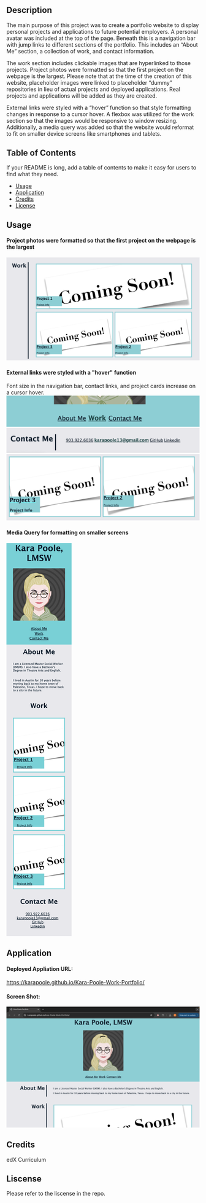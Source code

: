 # <Kara-Poole-Project-Portfolio>

## Description

The main purpose of this project was to create a portfolio website to display personal projects and applications to future potential employers. A personal avatar was included at the top of the page. Beneath this is a navigation bar with jump links to different sections of the portfolio. This includes an “About Me” section, a collection of work, and contact information.

The work section includes clickable images that are hyperlinked to those projects. Project photos were formatted so that the first project on the webpage is the largest. Please note that at the time of the creation of this website, placeholder images were linked to placeholder “dummy” repositories in lieu of actual projects and deployed applications. Real projects and applications will be added as they are created.

External links were styled with a “hover” function so that style formatting changes in response to a cursor hover. A flexbox was utilized for the work section so that the images would be responsive to window resizing. Additionally, a media query was added so that the website would reformat to fit on smaller device screens like smartphones and tablets.

## Table of Contents

If your README is long, add a table of contents to make it easy for users to find what they need.

- [Usage](#usage)
- [Application](#application)
- [Credits](#credits)
- [License](#license)

## Usage

#### Project photos were formatted so that the first project on the webpage is the largest

![alt text](./assets/images/work-project-1-large.png)

#### External links were styled with a "hover" function

Font size in the navigation bar, contact links, and project cards increase on a cursor hover.
![alt text](./assets/images/nav-bar-links-hover.png)
![alt text](./assets/images/contact-links-hover.png)
![alt text](./assets/images/project-cards-hover.png)

#### Media Query for formatting on smaller screens

![alt text](./assets/images/media-query-formatting.png)

## Application

#### Deployed Appliation URL:

https://karapoole.github.io/Kara-Poole-Work-Portfolio/

#### Screen Shot:

![alt text](./assets/images/deployed-application.png)

## Credits

edX Curriculum

## Liscense

Please refer to the liscense in the repo.
